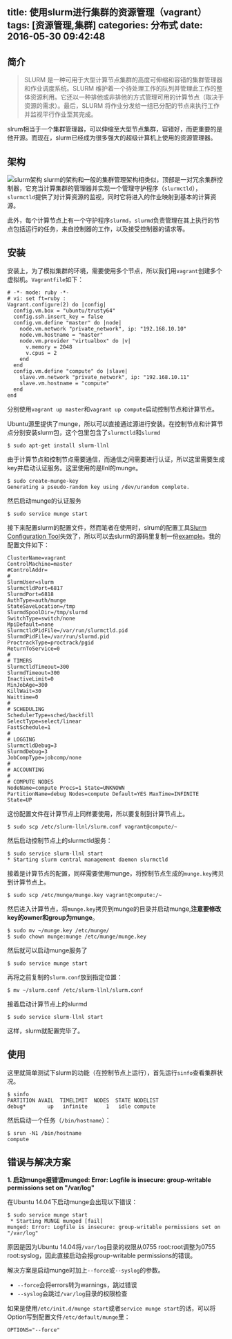 title: 使用slurm进行集群的资源管理（vagrant）
tags: [资源管理,集群]
categories: 分布式
date: 2016-05-30 09:42:48
---
## 简介
>SLURM 是一种可用于大型计算节点集群的高度可伸缩和容错的集群管理器和作业调度系统。SLURM 维护着一个待处理工作的队列并管理此工作的整体资源利用。它还以一种排他或非排他的方式管理可用的计算节点（取决于资源的需求）。最后，SLURM 将作业分发给一组已分配的节点来执行工作并监视平行作业至其完成。

<!-- more -->
slrum相当于一个集群管理器，可以伸缩至大型节点集群，容错好，而更重要的是他开源。而现在，slurm已经成为很多强大的超级计算机上使用的资源管理器。

## 架构
![slurm架构](http://www.ibm.com/developerworks/cn/linux/l-slurm-utility/figure2.gif)
slurm的架构和一般的集群管理架构相类似，顶部是一对冗余集群控制器，它充当计算集群的管理器并实现一个管理守护程序（`slurmctld`），`slurmctld`提供了对计算资源的监视，同时它将进入的作业映射到基本的计算资源。

此外，每个计算节点上有一个守护程序`slurmd`，`slurmd`负责管理在其上执行的节点包括运行的任务，来自控制器的工作，以及接受控制器的请求等。

## 安装
安装上，为了模拟集群的环境，需要使用多个节点，所以我们用`vagrant`创建多个虚拟机。`Vagrantfile`如下：

```
# -*- mode: ruby -*-
# vi: set ft=ruby :
Vagrant.configure(2) do |config|
  config.vm.box = "ubuntu/trusty64"
  config.ssh.insert_key = false
  config.vm.define "master" do |node|
	node.vm.network "private_network", ip: "192.168.10.10"
	node.vm.hostname = "master"
	node.vm.provider "virtualbox" do |v|
	  v.memory = 2048
	  v.cpus = 2
	end
  end
  config.vm.define "compute" do |slave|
	slave.vm.network "private_network", ip: "192.168.10.11"
	slave.vm.hostname = "compute"
  end
end
```
分别使用`vagrant up master`和`vagrant up compute`启动控制节点和计算节点。

Ubuntu源里提供了munge，所以可以直接通过源进行安装。在控制节点和计算节点分别安装slurm包，这个包里包含了`slurmctld`和`slurmd`

```
$ sudo apt-get install slurm-llnl
```

由于计算节点和控制节点需要通信，而通信之间需要进行认证，所以这里需要生成key并启动认证服务。这里使用的是llnl的munge。

```
$ sudo create-munge-key
Generating a pseudo-random key using /dev/urandom complete.
```

然后启动munge的认证服务

```
$ sudo service munge start
```

接下来配置slurm的配置文件，然而笔者在使用时，slrum的配置工具[Slurm Configuration Tool](https://computing.llnl.gov/linux/slurm/configurator.html)失效了，所以可以去slurm的源码里复制一份[example](https://github.com/SchedMD/slurm/blob/master/etc/slurm.conf.example)。我的配置文件如下：

```
ClusterName=vagrant
ControlMachine=master
#ControlAddr=
#
SlurmUser=slurm
SlurmctldPort=6817
SlurmdPort=6818
AuthType=auth/munge
StateSaveLocation=/tmp
SlurmdSpoolDir=/tmp/slurmd
SwitchType=switch/none
MpiDefault=none
SlurmctldPidFile=/var/run/slurmctld.pid
SlurmdPidFile=/var/run/slurmd.pid
ProctrackType=proctrack/pgid
ReturnToService=0
#
# TIMERS
SlurmctldTimeout=300
SlurmdTimeout=300
InactiveLimit=0
MinJobAge=300
KillWait=30
Waittime=0
#
# SCHEDULING
SchedulerType=sched/backfill
SelectType=select/linear
FastSchedule=1
#
# LOGGING
SlurmctldDebug=3
SlurmdDebug=3
JobCompType=jobcomp/none
#
# ACCOUNTING
#
# COMPUTE NODES
NodeName=compute Procs=1 State=UNKNOWN
PartitionName=debug Nodes=compute Default=YES MaxTime=INFINITE State=UP
```
这份配置文件在计算节点上同样要使用，所以要复制到计算节点上。

```
$ sudo scp /etc/slurm-llnl/slurm.conf vagrant@compute/~
```

然后启动控制节点上的slurmctld服务：

```
$ sudo service slurm-llnl start
* Starting slurm central management daemon slurmctld
```

接着是计算节点的配置，同样需要使用munge，将控制节点生成的`munge.key`拷贝到计算节点上。

```
$ sudo scp /etc/munge/munge.key vagrant@compute:/~
```

然后进入计算节点，将`munge.key`拷贝到munge的目录并启动munge,**注意要修改key的owner和group为munge**。

```
$ sudo mv ~/munge.key /etc/munge/
$ sudo chown munge:munge /etc/munge/munge.key
```

然后就可以启动munge服务了

```
$ sudo service munge start
```

再将之前复制的`slurm.conf`放到指定位置：

```
$ mv ~/slurm.conf /etc/slurm-llnl/slurm.conf
```
接着启动计算节点上的slurmd

```
$ sudo service slurm-llnl start
```

这样，slurm就配置完毕了。

## 使用

这里就简单测试下slurm的功能（在控制节点上运行），首先运行`sinfo`查看集群状况。

```
$ sinfo
PARTITION AVAIL  TIMELIMIT  NODES  STATE NODELIST
debug*       up   infinite      1   idle compute
```

然后启动一个任务（`/bin/hostname`）：

```
$ srun -N1 /bin/hostname
compute
```

## 错误与解决方案
**1. 启动munge报错误munged: Error: Logfile is insecure: group-writable permissions set on "/var/log"**

在Ubuntu 14.04下启动munge会出现以下错误：

```
$ sudo service munge start
 * Starting MUNGE munged [fail]
munged: Error: Logfile is insecure: group-writable permissions set on "/var/log"
```

原因是因为Ubuntu 14.04将`/var/log`目录的权限从0755 root:root调整为0755 root:syslog，因此直接启动会报group-writable permissions的错误。

解决方案是启动munge时加上`--force`或`--syslog`的参数。

* `--force`会将errors转为warnings，跳过错误
* `--syslog`会跳过`/var/log`目录的权限检查

如果是使用`/etc/init.d/munge start`或者`service munge start`的话，可以将Option写到配置文件`/etc/default/munge`里：

```
OPTIONS="--force"
```